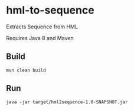 # hml-to-sequence
Extracts Sequence from HML

Requires Java 8 and Maven

## Build

```
mvn clean build
```

## Run
```
java -jar target/hml2sequence-1.0-SNAPSHOT.jar
```
